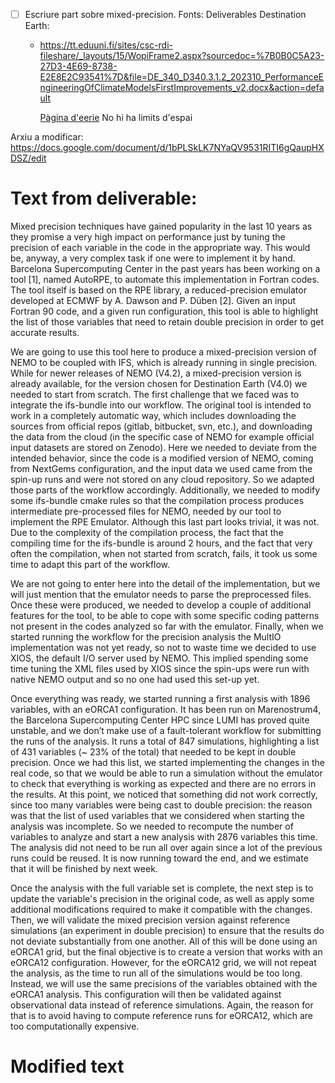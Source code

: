 
- [ ] Escriure part sobre mixed-precision.
Fonts:
      Deliverables Destination Earth:
  - https://tt.eduuni.fi/sites/csc-rdi-fileshare/_layouts/15/WopiFrame2.aspx?sourcedoc=%7B0B0C5A23-27D3-4E69-8738-E2E8E2C93541%7D&file=DE_340_D340.3.1.2_202310_PerformanceEngineeringOfClimateModelsFirstImprovements_v2.docx&action=default
      
	[Pàgina d'eerie](https://eerie-project.eu/research/modelling/our-models/)
No hi ha limits d'espai

Arxiu a modificar:
https://docs.google.com/document/d/1bPLSkLK7NYaQV9531RITI6gQaupHXDSZ/edit


# Text from deliverable:
Mixed precision techniques have gained popularity in the last 10 years as they promise a very high impact on performance just by tuning the precision of each variable in the code in the appropriate way. This would be, anyway, a very complex task if one were to implement it by hand. Barcelona Supercomputing Center in the past years has been working on a tool [1], named AutoRPE, to automate this implementation in Fortran codes. The tool itself is based on the RPE library, a reduced-precision emulator developed at ECMWF by A. Dawson and P. Düben [2]. Given an input Fortran 90 code, and a given run configuration, this tool is able to highlight the list of those variables that need to retain double precision in order to get accurate results.  

  

We are going to use this tool here to produce a mixed-precision version of NEMO to be coupled with IFS, which is already running in single precision. While for newer releases of NEMO (V4.2), a mixed-precision version is already available, for the version chosen for Destination Earth (V4.0) we needed to start from scratch. The first challenge that we faced was to integrate the ifs-bundle into our workflow. The original tool is intended to work in a completely automatic way, which includes downloading the sources from official repos (gitlab, bitbucket, svn, etc.), and downloading the data from the cloud (in the specific case of NEMO for example official input datasets are stored on Zenodo). Here we needed to deviate from the intended behavior, since the code is a modified version of NEMO, coming from NextGems configuration, and the input data we used came from the spin-up runs and were not stored on any cloud repository. So we adapted those parts of the workflow accordingly. Additionally, we needed to modify some ifs-bundle cmake rules so that the compilation process produces intermediate pre-processed files for NEMO, needed by our tool to implement the RPE Emulator. Although this last part looks trivial, it was not. Due to the complexity of the compilation process, the fact that the compiling time for the ifs-bundle is around 2 hours, and the fact that very often the compilation, when not started from scratch, fails, it took us some time to adapt this part of the workflow.  

  

We are not going to enter here into the detail of the implementation, but we will just mention that the emulator needs to parse the preprocessed files. Once these were produced, we needed to develop a couple of additional features for the tool, to be able to cope with some specific coding patterns not present in the codes analyzed so far with the emulator. Finally, when we started running the workflow for the precision analysis the MultIO implementation was not yet ready, so not to waste time we decided to use XIOS, the default I/O server used by NEMO. This implied spending some time tuning the XML files used by XIOS since the spin-ups were run with native NEMO output and so no one had used this set-up yet.

  

Once everything was ready, we started running a first analysis with 1896 variables, with an eORCA1 configuration. It has been run on Marenostrum4, the Barcelona Supercomputing Center HPC since LUMI has proved quite unstable, and we don’t make use of a fault-tolerant workflow for submitting the runs of the analysis. It runs a total of 847 simulations, highlighting a list of 431 variables (~ 23% of the total) that needed to be kept in double precision. Once we had this list, we started implementing the changes in the real code, so that we would be able to run a simulation without the emulator to check that everything is working as expected and there are no errors in the results. At this point, we noticed that something did not work correctly, since too many variables were being cast to double precision: the reason was that the list of used variables that we considered when starting the analysis was incomplete. So we needed to recompute the number of variables to analyze and start a new analysis with 2876 variables this time. The analysis did not need to be run all over again since a lot of the previous runs could be reused. It is now running toward the end, and we estimate that it will be finished by next week.

  

Once the analysis with the full variable set is complete, the next step is to update the variable's precision in the original code, as well as apply some additional modifications required to make it compatible with the changes. Then, we will validate the mixed precision version against reference simulations (an experiment in double precision) to ensure that the results do not deviate substantially from one another. All of this will be done using an eORCA1 grid, but the final objective is to create a version that works with an eORCA12 configuration. However, for the eORCA12 grid, we will not repeat the analysis, as the time to run all of the simulations would be too long. Instead, we will use the same precisions of the variables obtained with the eORCA1 analysis. This configuration will then be validated against observational data instead of reference simulations. Again, the reason for that is to avoid having to compute reference runs for eORCA12, which are too computationally expensive.


# Modified text

